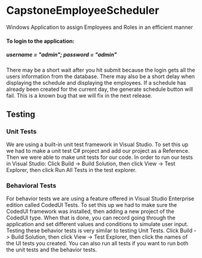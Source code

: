 # CapstoneEmployeeScheduler
Windows Application to assign Employees and Roles in an efficient manner

#### To login to the application: 
##### username = "admin"; password = "admin" 

There may be a short wait after you hit submit because the login gets all the users information from the database. There may also be a short delay when displaying the schedule and displaying the employees. If a schedule has already been created for the current day, the generate schedule button will fail. This is a known bug that we will fix in the next release.

## Testing
### Unit Tests
We are using a built-in unit test framework in Visual Studio. To set this up we had to make a unit test C# project and add our project as a Reference. Then we were able to make unit tests for our code. In order to run our tests in Visual Studio: Click Build -> Build Solution, then click View -> Test Explorer, then click Run All Tests in the test explorer.

### Behavioral Tests

For behavior tests we are using a feature offered in Visual Studio Enterprise edition called CodedUI Tests. To set this up we had to make sure the CodedUI framework was installed, then adding a new project of the CodedUI type. When that is done, you can record going through the application and set different values and conditions to simulate user input. Testing these behavior tests is very similar to testing Unit Tests. Click Build -> Build Solution, then click View -> Test Explorer, then click the names of the UI tests you created. You can also run all tests if you want to run both the unit tests and the behavior tests.
